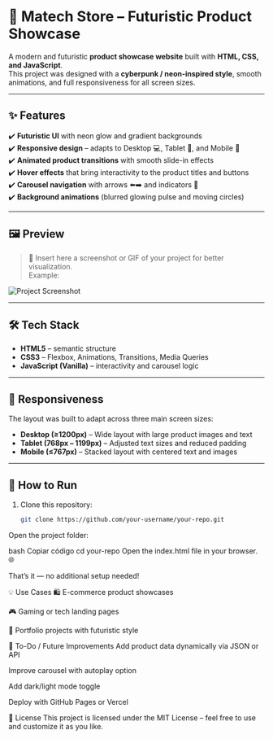 # 🌌 Matech Store – Futuristic Product Showcase  

A modern and futuristic **product showcase website** built with **HTML, CSS, and JavaScript**.  
This project was designed with a **cyberpunk / neon-inspired style**, smooth animations, and full responsiveness for all screen sizes.  

---

## ✨ Features  

✔️ **Futuristic UI** with neon glow and gradient backgrounds  
✔️ **Responsive design** – adapts to Desktop 💻, Tablet 📱, and Mobile 📲  
✔️ **Animated product transitions** with smooth slide-in effects  
✔️ **Hover effects** that bring interactivity to the product titles and buttons  
✔️ **Carousel navigation** with arrows ⬅️➡️ and indicators 🔵  
✔️ **Background animations** (blurred glowing pulse and moving circles)  

---

## 🖼️ Preview  

> 🔮 Insert here a screenshot or GIF of your project for better visualization.  
Example:  

![Project Screenshot](link-to-your-screenshot.png)  

---

## 🛠️ Tech Stack  

- **HTML5** – semantic structure  
- **CSS3** – Flexbox, Animations, Transitions, Media Queries  
- **JavaScript (Vanilla)** – interactivity and carousel logic  

---

## 📱 Responsiveness  

The layout was built to adapt across three main screen sizes:  

- **Desktop (≥1200px)** – Wide layout with large product images and text  
- **Tablet (768px – 1199px)** – Adjusted text sizes and reduced padding  
- **Mobile (≤767px)** – Stacked layout with centered text and images  

---

## 🚀 How to Run  

1. Clone this repository:  
   ```bash
   git clone https://github.com/your-username/your-repo.git
Open the project folder:

bash
Copiar código
cd your-repo
Open the index.html file in your browser. 🌐

That’s it — no additional setup needed!

💡 Use Cases
🛍️ E-commerce product showcases

🎮 Gaming or tech landing pages

🚀 Portfolio projects with futuristic style

📌 To-Do / Future Improvements
 Add product data dynamically via JSON or API

 Improve carousel with autoplay option

 Add dark/light mode toggle

 Deploy with GitHub Pages or Vercel

📜 License
This project is licensed under the MIT License – feel free to use and customize it as you like.

